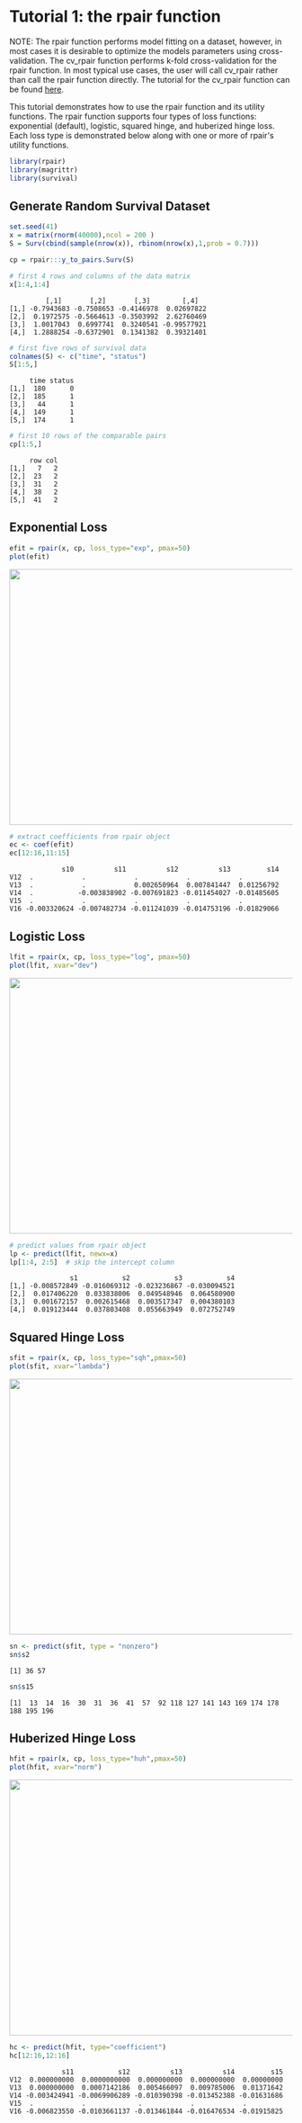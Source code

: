 Tutorial 1: the rpair function
================

NOTE: The rpair function performs model fitting on a dataset, however, in most cases it is desirable to optimize the models parameters using cross-validation. The cv_rpair function performs k-fold cross-validation for the rpair function. In most typical use cases, the user will call cv_rpair rather than call the rpair function directly.  The tutorial for the cv_rpair function can be found [here](https://github.com/krumsieklab/rpair/blob/master/tutorials/02_the_cv_rpair_function.md).

This tutorial demonstrates how to use the rpair function and its utility functions.  The rpair function supports four types of loss functions: exponential (default), logistic, squared hinge, and huberized hinge loss. Each loss type is demonstrated below along with one or more of rpair's utility functions.

``` r
library(rpair)
library(magrittr)
library(survival)
```

## Generate Random Survival Dataset
```r
set.seed(41)
x = matrix(rnorm(40000),ncol = 200 )
S = Surv(cbind(sample(nrow(x)), rbinom(nrow(x),1,prob = 0.7)))

cp = rpair:::y_to_pairs.Surv(S)
```

```r
# first 4 rows and columns of the data matrix
x[1:4,1:4]
```
             [,1]       [,2]       [,3]        [,4]  
    [1,] -0.7943683 -0.7508653 -0.4146978  0.02697822  
    [2,]  0.1972575 -0.5664613 -0.3503992  2.62760469  
    [3,]  1.0017043  0.6997741  0.3240541 -0.99577921  
    [4,]  1.2888254 -0.6372901  0.1341382  0.39321401  

```r
# first five rows of survival data
colnames(S) <- c("time", "status")
S[1:5,]
```
         time status
    [1,]  180      0
    [2,]  185      1
    [3,]   44      1
    [4,]  149      1
    [5,]  174      1

```r
# first 10 rows of the comparable pairs
cp[1:5,]
```
         row col
    [1,]   7   2
    [2,]  23   2
    [3,]  31   2
    [4,]  38   2
    [5,]  41   2

## Exponential Loss
```r
efit = rpair(x, cp, loss_type="exp", pmax=50)
plot(efit)
```

<img src="imgs/efit_plot.png" width="665" height="455" />

```r
# extract coefficients from rpair object
ec <- coef(efit)
ec[12:16,11:15]
```
                 s10          s11          s12          s13         s14
    V12  .            .            .            .            .         
    V13  .            .            0.002650964  0.007841447  0.01256792
    V14  .           -0.003838902 -0.007691823 -0.011454027 -0.01485605
    V15  .            .            .            .            .         
    V16 -0.003320624 -0.007482734 -0.011241039 -0.014753196 -0.01829066

## Logistic Loss
```r
lfit = rpair(x, cp, loss_type="log", pmax=50)
plot(lfit, xvar="dev")
```

<img src="imgs/lfit_plot.png" width="665" height="455" />

```r
# predict values from rpair object
lp <- predict(lfit, newx=x)
lp[1:4, 2:5]  # skip the intercept column
```
                   s1           s2           s3           s4
    [1,] -0.008572849 -0.016069312 -0.023236867 -0.030094521
    [2,]  0.017406220  0.033838006  0.049548946  0.064580900
    [3,]  0.001672157  0.002615468  0.003517347  0.004380103
    [4,]  0.019123444  0.037803408  0.055663949  0.072752749
    
## Squared Hinge Loss
```r
sfit = rpair(x, cp, loss_type="sqh",pmax=50)
plot(sfit, xvar="lambda")
```

<img src="imgs/sfit_plot.png" width="665" height="455" />

```r
sn <- predict(sfit, type = "nonzero")
sn$s2
```
    [1] 36 57
```r
sn$s15
```
    [1]  13  14  16  30  31  36  41  57  92 118 127 141 143 169 174 178 188 195 196
## Huberized Hinge Loss
```r
hfit = rpair(x, cp, loss_type="huh",pmax=50)
plot(hfit, xvar="norm")
```

<img src="imgs/hfit_plot.png" width="665" height="455" />

```r
hc <- predict(hfit, type="coefficient")
hc[12:16,12:16]
```

                 s11           s12          s13          s14         s15
    V12  0.000000000  0.0000000000  0.000000000  0.000000000  0.00000000
    V13  0.000000000  0.0007142186  0.005466097  0.009785006  0.01371642
    V14 -0.003424941 -0.0069906289 -0.010390398 -0.013452388 -0.01631686
    V15  .            .             .            .            .         
    V16 -0.006823550 -0.0103661137 -0.013461844 -0.016476534 -0.01915825
